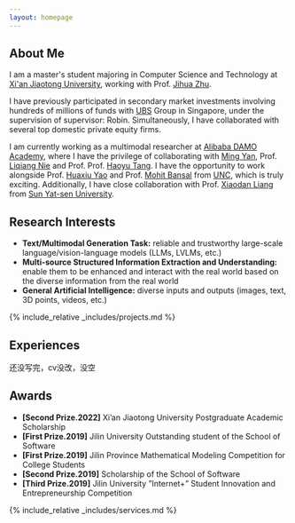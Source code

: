 ```yaml
---
layout: homepage
---
```


## About Me

I am a master's student majoring in Computer Science and Technology at <a href="https://www.xjtu.edu.cn/" target="_blank"> Xi'an Jiaotong University</a>, working with Prof. <a href="https://scholar.google.com.hk/citations?hl=zh-CN&user=JcN97sQAAAAJ" target="_blank"> Jihua Zhu</a>.

I have previously participated in secondary market investments involving hundreds of millions of funds with <a href="https://www.ubs.com/us/en.html" target="_blank"> UBS</a> Group in Singapore, under the supervision of supervisor: Robin. Simultaneously, I have collaborated with several top domestic private equity firms.

I am currently working as a multimodal researcher at <a href="https://damo.alibaba.com/?lang=zh" target="_blank"> Alibaba DAMO Academy</a>, where I have the privilege of collaborating with <a href="https://scholar.google.com.hk/citations?hl=zh-CN&user=uIUfGxYAAAAJ" target="_blank"> Ming Yan</a>, Prof. <a href="https://scholar.google.com.hk/citations?user=yywVMhUAAAAJ&hl=zh-CN&oi=ao" target="_blank"> Liqiang Nie</a> and Prof. Prof. <a href="[https://scholar.google.com.hk/citations?user=yywVMhUAAAAJ&hl=zh-CN&oi=ao](https://scholar.google.com.hk/citations?hl=zh-CN&user=pA9PNhsAAAAJ)" target="_blank"> Haoyu Tang</a>. I have the opportunity to work alongside Prof. <a href="https://scholar.google.com.hk/citations?user=A20BZnQAAAAJ&hl=zh-CN&oi=ao" target="_blank"> Huaxiu Yao</a> and Prof. <a href="https://scholar.google.com.hk/citations?user=DN8QtscAAAAJ&hl=zh-CN&oi=ao" target="_blank"> Mohit Bansal</a> from <a href="https://www.unc.edu/"  target="_blank">UNC</a>, which is truly exciting. Additionally, I have close collaboration with Prof. <a href="https://scholar.google.com.hk/citations?user=voxznZAAAAAJ&hl=zh-CN&oi=ao"  target="_blank">Xiaodan Liang</a> from <a href="https://www.sysu.edu.cn/"  target="_blank">Sun Yat-sen University</a>.


## Research Interests
- **Text/Multimodal Generation Task:** reliable and trustworthy large-scale language/vision-language models (LLMs, LVLMs, etc.)
- **Multi-source Structured Information Extraction and Understanding:**  enable them to be enhanced and interact with the real world based on the diverse information from the real world
- **General Artificial Intelligence:** diverse inputs and outputs (images, text, 3D points, videos, etc.)


<!-- {% include_relative _includes/publications.md %} -->

{% include_relative _includes/projects.md %}








## Experiences

<!-- - **[Feb. 2020]** Our paper about incremental learning is accepted to CVPR 2020.
- **[Feb. 2020]** We will host the ACM Multimedia Asia 2020 conference in Singapore!
- **[Sept. 2019]** Our paper about few-shot learning is accepted to NeurIPS 2019. -->
<!-- - **[Feb. 2023]** <a href="https://www.sciencedirect.com/science/article/pii/S089990072200346X" target="_blank">*Low muscle mass is associated with a higher risk of all–cause and cardiovascular disease–specific mortality in cancer survivors*</a> has been accepted by **Nutrition**. 
- **[Aug. 2021]** <a href="https://www.jmcp.org/doi/full/10.18553/jmcp.2021.27.10.1482" target="_blank">*Validation of EHR medication fill data obtained through electronic linkage with pharmacies*</a> has been accepted by the **Journal of Managed Care & Specialty Pharmacy**.
- **[Jan. 2021]** <a href="https://onlinelibrary.wiley.com/doi/abs/10.1111/jocd.13486" target="_blank">*Quantitative evaluation of rejuvenation treatment of nasolabial fold wrinkles by regression model and 3D photography*</a> has been accepted by the **Journal of Cosmetic Dermatology**. -->
还没写完，cv没改，没空

## Awards
- **[Second Prize.2022]** Xi’an Jiaotong University Postgraduate Academic Scholarship
- **[First Prize.2019]** Jilin University Outstanding student of the School of Software
- **[First Prize.2019]** Jilin Province Mathematical Modeling Competition for College Students
- **[Second Prize.2019]** Scholarship of the School of Software
- **[Third Prize.2019]** Jilin University ”Internet+” Student Innovation and Entrepreneurship Competition



{% include_relative _includes/services.md %}



